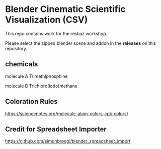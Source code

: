 # Blender Cinematic Scientific Visualization (CSV)
This repo contains work for the resbaz workshop.

Please select the zipped blender scene and addon in the **releases** on this repository.


## chemicals
molecule A Trimethlphosphine

molecule B Trichloro(iodo)methane 

## Coloration Rules
https://sciencenotes.org/molecule-atom-colors-cpk-colors/

## Credit for Spreadsheet Importer
https://github.com/simonbroggi/blender_spreadsheet_import
